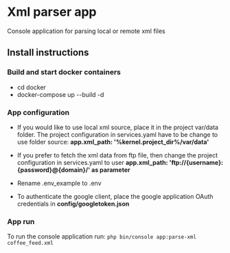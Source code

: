 # Xml parser app
Console application for parsing local or remote xml files

## Install instructions

### Build and start docker containers

- cd docker
- docker-compose up --build -d

### App configuration
- If you would like to use local xml source, place it in the project var/data folder. The
project configuration in services.yaml have to be change to use
  folder source: **app.xml_path: '%kernel.project_dir%/var/data'**
  
- If you prefer to fetch the xml data from ftp file, then change the project configuration in services.yaml
to user **app.xml_path: 'ftp://{username}:{password}@{domain}/' as parameter**
  
- Rename .env_example to .env

- To authenticate the google client, place the google application OAuth credentials in **config/googletoken.json**

### App run
To run the console application run:
```php bin/console app:parse-xml coffee_feed.xml```
